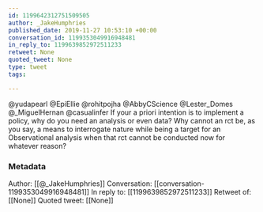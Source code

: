 ```yaml
---
id: 1199642312751509505
author: _JakeHumphries
published_date: 2019-11-27 10:53:10 +00:00
conversation_id: 1199353049916948481
in_reply_to: 1199639852972511233
retweet: None
quoted_tweet: None
type: tweet
tags:

---
```


@yudapearl @EpiEllie @rohitpojha @AbbyCScience @Lester_Domes @_MiguelHernan @casualinfer If your a priori intention is to implement a policy, why do you need an analysis or even data? Why cannot an rct be, as you say, a means to interrogate nature while being a target for an Observational analysis when that rct cannot be conducted now for whatever reason?

### Metadata

Author: [[@_JakeHumphries]]
Conversation: [[conversation-1199353049916948481]]
In reply to: [[1199639852972511233]]
Retweet of: [[None]]
Quoted tweet: [[None]]
